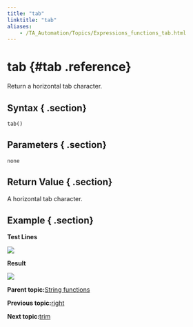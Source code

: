 ```yaml
--- 
title: "tab"
linktitle: "tab"
aliases: 
    - /TA_Automation/Topics/Expressions_functions_tab.html
---
```

# tab {#tab .reference}

Return a horizontal tab character.

## Syntax { .section}

`tab()`

## Parameters { .section}

`none`

## Return Value { .section}

A horizontal tab character.

## Example { .section}

**Test Lines**

![](../Images/automationguide_stringfunction_tab_pgm.png)

**Result**

![](../Images/automationguide_stringfunction_tab_res.png)

**Parent topic:**[String functions](../../TA_Automation/Topics/Expressions_string_functions.html)

**Previous topic:**[right](../../TA_Automation/Topics/Expressions_functions_right.html)

**Next topic:**[trim](../../TA_Automation/Topics/Expressions_functions_trim.html)

